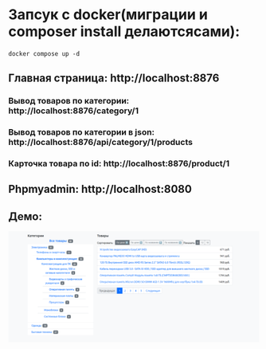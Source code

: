 # Запсук с docker(миграции и composer install делаютсясами):

  ```
  docker compose up -d
  ```

## Главная страница: http://localhost:8876
### Вывод товаров по категории: http://localhost:8876/category/1

### Вывод товаров по категории в json: http://localhost:8876/api/category/1/products

### Карточка товара по id: http://localhost:8876/product/1



## Phpmyadmin: http://localhost:8080

## Демо:
![Alt text](demo.png)
